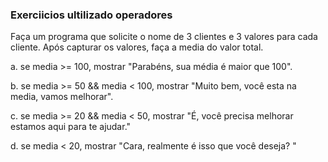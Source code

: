 ### Exerciicios ultilizado operadores

Faça um programa que solicite o nome de 3 clientes e 3 valores para cada cliente. Após capturar os valores,  faça a media do valor total. 

a. se​ media >= 100, mostrar "Parabéns, sua média é maior que 100".

b. se​ media >= 50  &&  media < 100, mostrar "Muito bem, você esta na media, vamos melhorar".

c. se​ media >= 20  &&  media < 50​, mostrar "É, você precisa melhorar estamos aqui para te ajudar." 

d. se​ media < 20, mostrar "Cara, realmente é isso que você deseja? "